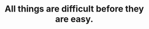 ---
title: "All things are difficult before they are easy."
attribution: "Thomas Fuller"
tags:
  - Quote
  - Survive
---